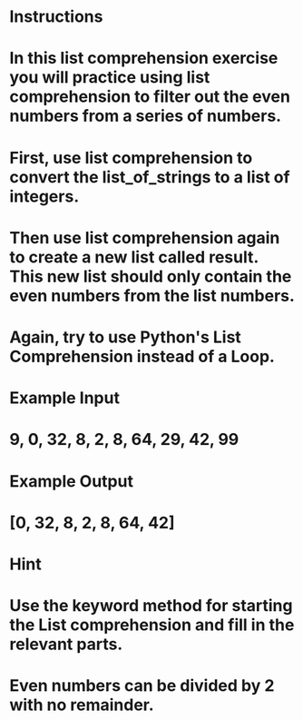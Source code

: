# Instructions
# In this list comprehension exercise you will practice using list comprehension to filter out the even numbers from a series of numbers.

# First, use list comprehension to convert the list_of_strings to a list of integers.

# Then use list comprehension again to create a new list called result. This new list should only contain the even numbers from the list numbers.

# Again, try to use Python's List Comprehension instead of a Loop.

# Example Input
# 9, 0, 32, 8, 2, 8, 64, 29, 42, 99
# Example Output
# [0, 32, 8, 2, 8, 64, 42]
# Hint
# Use the keyword method for starting the List comprehension and fill in the relevant parts.

# Even numbers can be divided by 2 with no remainder.
